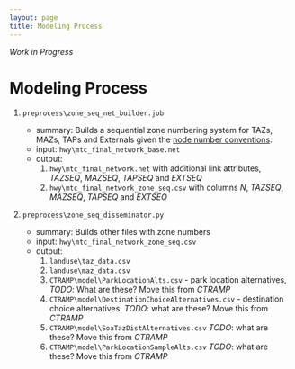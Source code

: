 ```yaml
---
layout: page
title: Modeling Process
---
```


*Work in Progress*

# Modeling Process

1. `preprocess\zone_seq_net_builder.job`
   * summary: Builds a sequential zone numbering system for TAZs, MAZs, TAPs and Externals 
     given the [node number conventions](/travel-model-two/guide/#County-Node-Numbering-System).
   * input: `hwy\mtc_final_network_base.net`
   * output:
     1. `hwy\mtc_final_network.net` with additional link attributes, _TAZSEQ_, _MAZSEQ_, _TAPSEQ_ and _EXTSEQ_
     2. `hwy\mtc_final_network_zone_seq.csv` with columns _N_, _TAZSEQ_, _MAZSEQ_, _TAPSEQ_ and _EXTSEQ_
     
1. `preprocess\zone_seq_disseminator.py` 
   * summary: Builds other files with zone numbers
   * input: `hwy\mtc_final_network_zone_seq.csv`
   * output:
     1. `landuse\taz_data.csv`
     2. `landuse\maz_data.csv`
     3. `CTRAMP\model\ParkLocationAlts.csv` - park location alternatives,  *TODO*: What are these? Move this from _CTRAMP_
     4. `CTRAMP\model\DestinationChoiceAlternatives.csv` - destination choice alternatives. *TODO*: what are these?  Move this from _CTRAMP_
     5. `CTRAMP\model\SoaTazDistAlternatives.csv`  *TODO*: what are these?  Move this from _CTRAMP_
     6. `CTRAMP\model\ParkLocationSampleAlts.csv`  *TODO*: what are these?  Move this from _CTRAMP_
